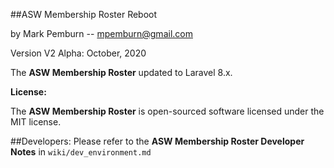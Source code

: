 ##ASW Membership Roster Reboot

by Mark Pemburn -- mpemburn@gmail.com

Version V2 Alpha: October, 2020

The **ASW Membership Roster** updated to Laravel 8.x.

**License:**

The **ASW Membership Roster** is open-sourced software licensed under the MIT license.

##Developers:
Please refer to the **ASW Membership Roster Developer Notes** in `wiki/dev_environment.md`
